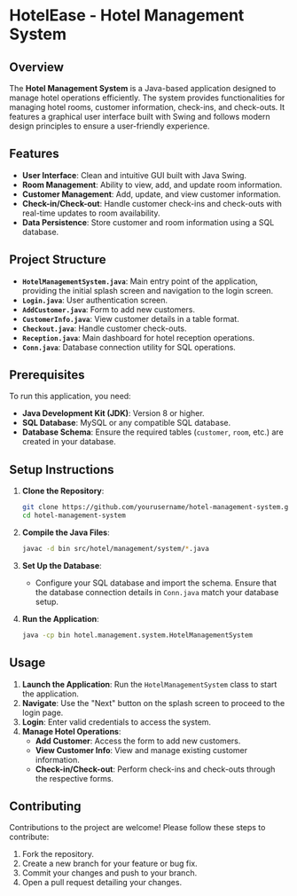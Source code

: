 # HotelEase - Hotel Management System

## Overview

The **Hotel Management System** is a Java-based application designed to manage hotel operations efficiently. The system provides functionalities for managing hotel rooms, customer information, check-ins, and check-outs. It features a graphical user interface built with Swing and follows modern design principles to ensure a user-friendly experience.

## Features

- **User Interface**: Clean and intuitive GUI built with Java Swing.
- **Room Management**: Ability to view, add, and update room information.
- **Customer Management**: Add, update, and view customer information.
- **Check-in/Check-out**: Handle customer check-ins and check-outs with real-time updates to room availability.
- **Data Persistence**: Store customer and room information using a SQL database.

## Project Structure

- **`HotelManagementSystem.java`**: Main entry point of the application, providing the initial splash screen and navigation to the login screen.
- **`Login.java`**: User authentication screen.
- **`AddCustomer.java`**: Form to add new customers.
- **`CustomerInfo.java`**: View customer details in a table format.
- **`Checkout.java`**: Handle customer check-outs.
- **`Reception.java`**: Main dashboard for hotel reception operations.
- **`Conn.java`**: Database connection utility for SQL operations.

## Prerequisites

To run this application, you need:

- **Java Development Kit (JDK)**: Version 8 or higher.
- **SQL Database**: MySQL or any compatible SQL database.
- **Database Schema**: Ensure the required tables (`customer`, `room`, etc.) are created in your database.

## Setup Instructions

1. **Clone the Repository**:
   ```bash
   git clone https://github.com/yourusername/hotel-management-system.git
   cd hotel-management-system
   ```

2. **Compile the Java Files**:
   ```bash
   javac -d bin src/hotel/management/system/*.java
   ```

3. **Set Up the Database**:
   - Configure your SQL database and import the schema. Ensure that the database connection details in `Conn.java` match your database setup.

4. **Run the Application**:
   ```bash
   java -cp bin hotel.management.system.HotelManagementSystem
   ```

## Usage

1. **Launch the Application**: Run the `HotelManagementSystem` class to start the application.
2. **Navigate**: Use the "Next" button on the splash screen to proceed to the login page.
3. **Login**: Enter valid credentials to access the system.
4. **Manage Hotel Operations**:
   - **Add Customer**: Access the form to add new customers.
   - **View Customer Info**: View and manage existing customer information.
   - **Check-in/Check-out**: Perform check-ins and check-outs through the respective forms.

## Contributing

Contributions to the project are welcome! Please follow these steps to contribute:

1. Fork the repository.
2. Create a new branch for your feature or bug fix.
3. Commit your changes and push to your branch.
4. Open a pull request detailing your changes.
